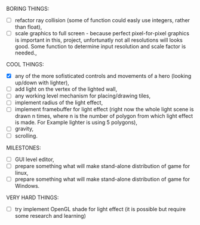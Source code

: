  BORING THINGS:
 - [ ] refactor ray collision (some of function could easly use integers, rather than float),
 - [ ] scale graphics to full screen - because perfect pixel-for-pixel graphics is important in
   this, project, unfortunatly not all resolutions will looks good. Some function to determine input
   resolution and scale factor is needed.,

 COOL THINGS:
 - [x] any of the more sofisticated controls and movements of a hero (looking up/down with lighter),
 - [ ] add light on the vertex of the lighted wall,
 - [ ] any working level mechanism for placing/drawing tiles,
 - [ ] implement radius of the light effect,
 - [ ] implement framebuffer for light effect (right now the whole light scene is drawn n times,
   where n is the number of polygon from which light effect is made. For Example lighter is using 5
   polygons),
 - [ ] gravity,
 - [ ] scrolling.

 MILESTONES:
 - [ ] GUI level editor,
 - [ ] prepare something what will make stand-alone distribution of game for linux,
 - [ ] prepare something what will make stand-alone distribution of game for Windows.

 VERY HARD THINGS:
 - [ ] try implement OpenGL shade for light effect (it is possible but require some research and
   learning)

